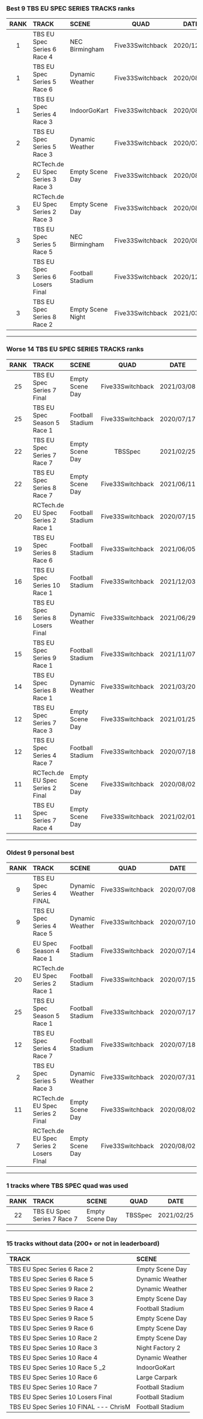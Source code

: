 ### Best 9 TBS EU SPEC SERIES TRACKS ranks
|RANK|TRACK|SCENE|QUAD|DATE|
|:---:|:---|:---|:---:|:---:|
|1|TBS EU Spec Series 6 Race 4|NEC Birmingham|Five33Switchback|2020/12/22|
|1|TBS EU Spec Series 5 Race 6|Dynamic Weather|Five33Switchback|2020/08/23|
|1|TBS EU Spec Series 4 Race 3|IndoorGoKart|Five33Switchback|2020/08/29|
|2|TBS EU Spec Series 5 Race 3|Dynamic Weather|Five33Switchback|2020/07/31|
|2|RCTech.de EU Spec Series 3 Race 3|Empty Scene Day|Five33Switchback|2020/08/03|
|3|RCTech.de EU Spec Series 2 Race 3|Empty Scene Day|Five33Switchback|2020/08/02|
|3|TBS EU Spec Series 5 Race 5|NEC Birmingham|Five33Switchback|2020/08/07|
|3|TBS EU Spec Series 6 Losers Final|Football Stadium|Five33Switchback|2020/12/01|
|3|TBS EU Spec Series 8 Race 2|Empty Scene Night|Five33Switchback|2021/03/31|
---
### Worse 14 TBS EU SPEC SERIES TRACKS ranks
|RANK|TRACK|SCENE|QUAD|DATE|
|:---:|:---|:---|:---:|:---:|
|25|TBS EU Spec Series 7 Final|Empty Scene Day|Five33Switchback|2021/03/08|
|25|TBS EU Spec Season 5 Race 1|Football Stadium|Five33Switchback|2020/07/17|
|22|TBS EU Spec Series 7 Race 7|Empty Scene Day|TBSSpec|2021/02/25|
|22|TBS EU Spec Series 8 Race 7|Empty Scene Day|Five33Switchback|2021/06/11|
|20|RCTech.de EU Spec Series 2 Race 1|Football Stadium|Five33Switchback|2020/07/15|
|19|TBS EU Spec Series 8 Race 6|Football Stadium|Five33Switchback|2021/06/05|
|16|TBS EU Spec Series 10 Race 1|Football Stadium|Five33Switchback|2021/12/03|
|16|TBS EU Spec Series 8 Losers Final|Dynamic Weather|Five33Switchback|2021/06/29|
|15|TBS EU Spec Series 9 Race 1|Football Stadium|Five33Switchback|2021/11/07|
|14|TBS EU Spec Series 8 Race 1|Dynamic Weather|Five33Switchback|2021/03/20|
|12|TBS EU Spec Series 7 Race 3|Empty Scene Day|Five33Switchback|2021/01/25|
|12|TBS EU Spec Series 4 Race 7|Football Stadium|Five33Switchback|2020/07/18|
|11|RCTech.de EU Spec Series 2 Final|Empty Scene Day|Five33Switchback|2020/08/02|
|11|TBS EU Spec Series 7 Race 4|Empty Scene Day|Five33Switchback|2021/02/01|
---
### Oldest 9 personal best
|RANK|TRACK|SCENE|QUAD|DATE|
|:---:|:---|:---|:---:|:---:|
|9|TBS EU Spec Series 4 FINAL|Dynamic Weather|Five33Switchback|2020/07/08|
|9|TBS EU Spec Series 4 Race 5|Dynamic Weather|Five33Switchback|2020/07/10|
|6|EU Spec Season 4 Race 1|Football Stadium|Five33Switchback|2020/07/14|
|20|RCTech.de EU Spec Series 2 Race 1|Football Stadium|Five33Switchback|2020/07/15|
|25|TBS EU Spec Season 5 Race 1|Football Stadium|Five33Switchback|2020/07/17|
|12|TBS EU Spec Series 4 Race 7|Football Stadium|Five33Switchback|2020/07/18|
|2|TBS EU Spec Series 5 Race 3|Dynamic Weather|Five33Switchback|2020/07/31|
|11|RCTech.de EU Spec Series 2 Final|Empty Scene Day|Five33Switchback|2020/08/02|
|7|RCTech.de EU Spec Series 2 Losers FInal|Empty Scene Day|Five33Switchback|2020/08/02|
---
### 1 tracks where TBS SPEC quad was used
|RANK|TRACK|SCENE|QUAD|DATE|
|:---:|:---|:---|:---:|:---:|
|22|TBS EU Spec Series 7 Race 7|Empty Scene Day|TBSSpec|2021/02/25|
---
### 15 tracks without data (200+ or not in leaderboard)
|TRACK|SCENE|
|:---|:---|
|TBS EU Spec Series 6 Race 2|Empty Scene Day|
|TBS EU Spec Series 6 Race 5|Dynamic Weather|
|TBS EU Spec Series 9 Race 2|Dynamic Weather|
|TBS EU Spec Series 9 Race 3|Empty Scene Day|
|TBS EU Spec Series 9 Race 4|Football Stadium|
|TBS EU Spec Series 9 Race 5|Empty Scene Day|
|TBS EU Spec Series 9 Race 6|Empty Scene Day|
|TBS EU Spec Series 10 Race 2|Empty Scene Day|
|TBS EU Spec Series 10 Race 3|Night Factory 2|
|TBS EU Spec Series 10 Race 4|Dynamic Weather|
|TBS EU Spec Series 10 Race 5 _2|IndoorGoKart|
|TBS EU Spec Series 10 Race 6|Large Carpark|
|TBS EU Spec Series 10 Race 7|Football Stadium|
|TBS EU Spec Series 10 Losers Final|Football Stadium|
|TBS EU Spec Series 10 FINAL --- ChrisM|Football Stadium|
